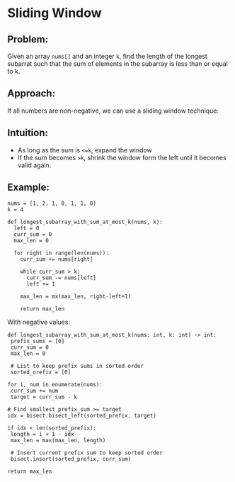 # Sliding Window

## Problem: 
Given an array  ```nums[]``` and an integer  ```k```, find the length of the longest subarrat such that the sum of elements in the subarray is less than or equal to k.

## Approach:
If all numbers are non-negative, we can use a sliding window technique:

## Intuition:    
  * As long as the sum is ```<=k```, expand the window
  * If the sum becomes ```>k```, shrink the window form the left until it becomes valid again.

## Example:

```
nums = [1, 2, 1, 0, 1, 1, 0]
k = 4 
```

```
def longest_subarray_with_sum_at_most_k(nums, k):
  left = 0
  curr_sum = 0
  max_len = 0

  for right in range(len(nums)):
    curr_sum += nums[right]

    while curr_sum > k:
      curr_sum -= nums[left]
      left += 1

    max_len = mx(max_len, right-left+1)

    return max_len
```

With negative values:

```
def longest_subarray_with_sum_at_most_k(nums: int, k: int) -> int:
 prefix_sums = [0]
 curr_sum = 0
 max_len = 0

 # List to keep prefix sums in sorted order
 sorted_orefix = [0]

for i, num in enumerate(nums):
 curr_sum += num
 target = curr_sum - k

# Find smallest prefix_sum >= target
idx = bisect.bisect_left(sorted_prefix, target)

if idx < len(sorted_prefix):
 length = i + 1 - idx
 max_len = max(max_len, length)

 # Insert current prefix sum to keep sorted order
 bisect.insort(sorted_prefix, curr_sum)

return max_len
```
